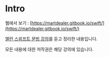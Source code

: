 # Intro

웹에서 보기 : [https://martdealer.gitbook.io/swift/](https://martdealer.gitbook.io/swift/)







[앨런 스위프트 문법 강의](https://www.inflearn.com/course/%EC%8A%A4%EC%9C%84%ED%94%84%ED%8A%B8-%EB%AC%B8%EB%B2%95-%EB%A7%88%EC%8A%A4%ED%84%B0-%EC%8A%A4%EC%BF%A8)를 듣고 정리한 내용입니다.

모든 내용에 대한 저작권은 해당 강의에 있습니다.
